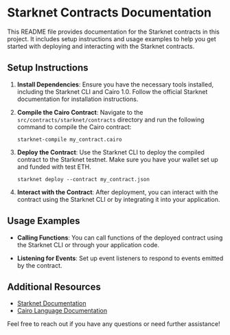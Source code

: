 # Starknet Contracts Documentation

This README file provides documentation for the Starknet contracts in this project. It includes setup instructions and usage examples to help you get started with deploying and interacting with the Starknet contracts.

## Setup Instructions

1. **Install Dependencies**: Ensure you have the necessary tools installed, including the Starknet CLI and Cairo 1.0. Follow the official Starknet documentation for installation instructions.

2. **Compile the Cairo Contract**: Navigate to the `src/contracts/starknet/contracts` directory and run the following command to compile the Cairo contract:

   ```
   starknet-compile my_contract.cairo
   ```

3. **Deploy the Contract**: Use the Starknet CLI to deploy the compiled contract to the Starknet testnet. Make sure you have your wallet set up and funded with test ETH.

   ```
   starknet deploy --contract my_contract.json
   ```

4. **Interact with the Contract**: After deployment, you can interact with the contract using the Starknet CLI or by integrating it into your application.

## Usage Examples

- **Calling Functions**: You can call functions of the deployed contract using the Starknet CLI or through your application code.

- **Listening for Events**: Set up event listeners to respond to events emitted by the contract.

## Additional Resources

- [Starknet Documentation](https://docs.starknet.io)
- [Cairo Language Documentation](https://docs.starknet.io/docs/cairo)

Feel free to reach out if you have any questions or need further assistance!